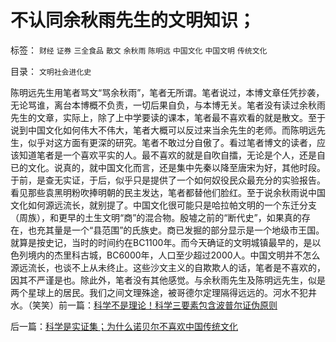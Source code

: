 # 不认同余秋雨先生的文明知识；

标签： `财经` `证券` `三全食品` `散文` `余秋雨` `陈明远` `中国文化` `中国文明` `传统文化` 

目录： `文明社会进化史`

陈明远先生用笔者骂文“骂余秋雨”，笔者无所谓。笔者说过，本博文章任凭抄袭，无论骂谁，离台本博概不负责，一切后果自负，与本博无关。笔者没有读过余秋雨先生的文章，实际上，除了上中学要读的课本，笔者最不喜欢看的就是散文。至于说到中国文化如何伟大不伟大，笔者大概可以反过来当余先生的老师。而陈明远先生，似乎对这方面有更深的研究。笔者不敢过分自傲了。看过笔者博文的读者，应该知道笔者是一个喜欢平实的人。最不喜欢的就是自吹自擂，无论是个人，还是自已的文化。说真的，就中国文化而言，还是集中先秦以降至唐宋为好，其他时段。于前，是查无实证，于后，似乎只是提供了一个如何奴役民众最充分的实验报告。看见那些袁黑明粉吹捧明朝的民主发达，笔者都替他们脸红。至于说余秋雨说中国文化如何源远流长，就别提了。中国文化很可能只是哈拉帕文明的一个东迁分支（周族），和更早的土生文明“商”的混合物。殷墟之前的“断代史”，如果真的存在，也充其量是一个“县范围”的氏族史。商已发掘的部分显示是一个地级市王国。就算是按史记，当时的时间约在BC1100年。而今天确证的文明城镇最早的，是以色列境内的杰里科古城，BC6000年，人口至少超过2000人。中国文明并不怎么源远流长，也谈不上从未终止。这些沙文主义的自欺欺人的话，笔者是不喜欢的，因其不严谨是也。除此外，笔者没有其他感觉。与余秋雨先生及陈明远先生，似是两个星球上的居民。我们之间文理殊途，被哥德尔定理隔得远远的。河水不犯井水。（笑笑）前一篇：[科学不是理论！科学三要素包含波普尔证伪原则](../../../2009/6/18/科学不是理论！科学三要素包含波普尔证伪原则.md)

后一篇：[科学是实证集；为什么诺贝尔不喜欢中国传统文化](../../../2009/6/18/科学是实证集；为什么诺贝尔不喜欢中国传统文化.md)